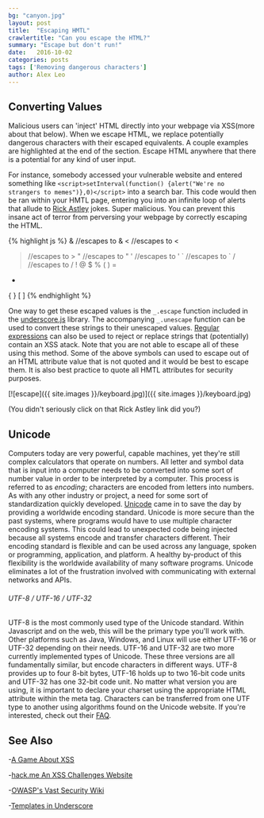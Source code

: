 ```yaml
---
bg: "canyon.jpg"
layout: post
title:  "Escaping HMTL"
crawlertitle: "Can you escape the HTML?"
summary: "Escape but don't run!"
date:   2016-10-02
categories: posts
tags: ['Removing dangerous characters']
author: Alex Leo
---
```



## Converting Values

Malicious users can 'inject' HTML directly into your webpage via XSS(more about that below). When we escape HTML, we replace potentially dangerous characters with their escaped equivalents. A couple examples are highlighted at the end of the section. Escape HTML anywhere that there is a potential for any kind of user input.

For instance, somebody accessed your vulnerable website and entered something like `<script>setInterval(function() {alert("We're no strangers to memes")},0)</script>` into a search bar. This code would then be ran within your HMTL page, entering you into an infinite loop of alerts that allude to [Rick Astley](https://www.youtube.com/watch?v=dQw4w9WgXcQ) jokes. Super malicious. You can prevent this insane act of terror from perversing your webpage by correctly escaping the HTML.

{% highlight js %}
& //escapes to &amp;
< //escapes to &lt;
> //escapes to &gt;
" //escapes to &quot;
' //escapes to &#x27;
` //escapes to &#96;
/ //escapes to &#x2F;
!
@
$
%
(
)
=
+
{
}
[
]
{% endhighlight %}

One way to get these escaped values is the `_.escape` function included in the [underscore.js](http://underscorejs.org/#escape) library. The accompanying `_.unescape` function can be used to convert these strings to their unescaped values. [Regular expressions](https://developer.mozilla.org/en-US/docs/Web/JavaScript/Guide/Regular_Expressions) can also be used to reject or replace strings that (potentially) contain an XSS atack. Note that you are not able to escape all of these using this method. Some of the above symbols can used to escape out of an HTML attribute value that is not quoted and it would be best to escape them. It is also best practice to quote all HMTL attributes for security purposes.

[![escape]({{ site.images }}/keyboard.jpg)]({{ site.images }}/keyboard.jpg)

(You didn't seriously click on that Rick Astley link did you?)


## Unicode

Computers today are very powerful, capable machines, yet they're still complex calculators that operate on numbers. All letter and symbol data that is input into a computer needs to be converted into some sort of number value in order to be interpreted by a computer. This process is referred to as *encoding*; characters are encoded from letters into numbers. As with any other industry or project, a need for some sort of standardization quickly developed. [Unicode](http://unicode.org/standard/WhatIsUnicode.html) came in to save the day by providing a worldwide encoding standard. Unicode is more secure than the past systems, where programs would have to use multiple character encoding systems. This could lead to unexpected code being injected because all systems encode and transfer characters different. Their encoding standard is flexible and can be used across any language, spoken or programming, application, and platform. A healthy by-product of this flexibility is the worldwide availability of many software programs. Unicode eliminates a lot of the frustration involved with communicating with external networks and APIs.

######  UTF-8 / UTF-16 / UTF-32

UTF-8 is the most commonly used type of the Unicode standard. Within Javascript and on the web, this will be the primary type you'll work with. Other platforms such as Java, Windows, and Linux will use either UTF-16 or UTF-32 depending on their needs. UTF-16 and UTF-32 are two more currently implemented types of Unicode. These three versions are all fundamentally similar, but encode characters in different ways. UTF-8 provides up to four 8-bit bytes, UTF-16 holds up to two 16-bit code units and UTF-32 has one 32-bit code unit. No matter what version you are using, it is important to declare your charset using the appropriate HTML attribute within the meta tag. Characters can be transferred from one UTF type to another using algorithms found on the Unicode website. If you're interested, check out their [FAQ](http://unicode.org/faq/utf_bom.html).



## See Also

-[A Game About XSS](https://xss-game.appspot.com/)

-[hack.me An XSS Challenges Website](https://hack.me/t/XSS)

-[OWASP's Vast Security Wiki](https://www.owasp.org/index.php/Main_Page)

-[Templates in Underscore](http://underscorejs.org/#template)

